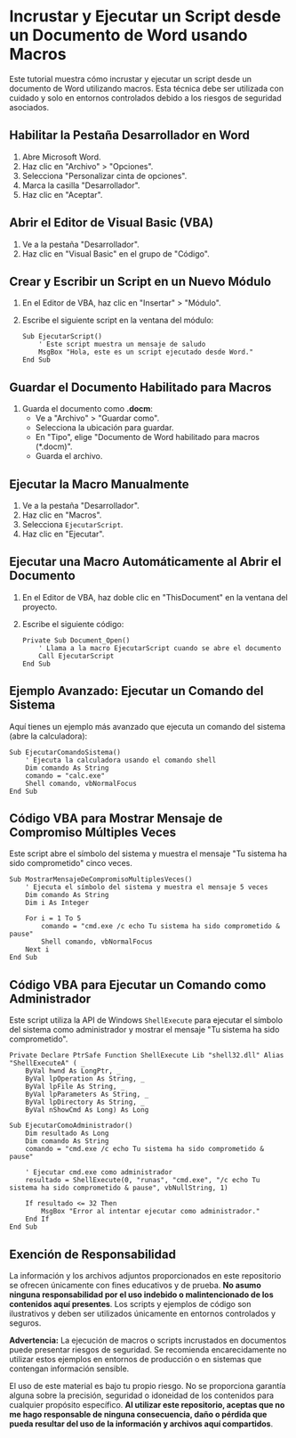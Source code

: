 # Incrustar y Ejecutar un Script desde un Documento de Word usando Macros

Este tutorial muestra cómo incrustar y ejecutar un script desde un documento de Word utilizando macros. Esta técnica debe ser utilizada con cuidado y solo en entornos controlados debido a los riesgos de seguridad asociados.

## Habilitar la Pestaña Desarrollador en Word

1. Abre Microsoft Word.
2. Haz clic en "Archivo" > "Opciones".
3. Selecciona "Personalizar cinta de opciones".
4. Marca la casilla "Desarrollador".
5. Haz clic en "Aceptar".

## Abrir el Editor de Visual Basic (VBA)

1. Ve a la pestaña "Desarrollador".
2. Haz clic en "Visual Basic" en el grupo de "Código".

## Crear y Escribir un Script en un Nuevo Módulo

1. En el Editor de VBA, haz clic en "Insertar" > "Módulo".
2. Escribe el siguiente script en la ventana del módulo:

    ```vba
    Sub EjecutarScript()
        ' Este script muestra un mensaje de saludo
        MsgBox "Hola, este es un script ejecutado desde Word."
    End Sub
    ```

## Guardar el Documento Habilitado para Macros

1. Guarda el documento como **.docm**:
   - Ve a "Archivo" > "Guardar como".
   - Selecciona la ubicación para guardar.
   - En "Tipo", elige "Documento de Word habilitado para macros (*.docm)".
   - Guarda el archivo.

## Ejecutar la Macro Manualmente

1. Ve a la pestaña "Desarrollador".
2. Haz clic en "Macros".
3. Selecciona `EjecutarScript`.
4. Haz clic en "Ejecutar".

## Ejecutar una Macro Automáticamente al Abrir el Documento

1. En el Editor de VBA, haz doble clic en "ThisDocument" en la ventana del proyecto.
2. Escribe el siguiente código:

    ```vba
    Private Sub Document_Open()
        ' Llama a la macro EjecutarScript cuando se abre el documento
        Call EjecutarScript
    End Sub
    ```

## Ejemplo Avanzado: Ejecutar un Comando del Sistema

Aquí tienes un ejemplo más avanzado que ejecuta un comando del sistema (abre la calculadora):

```vba
Sub EjecutarComandoSistema()
    ' Ejecuta la calculadora usando el comando shell
    Dim comando As String
    comando = "calc.exe"
    Shell comando, vbNormalFocus
End Sub
```

## Código VBA para Mostrar Mensaje de Compromiso Múltiples Veces

Este script abre el símbolo del sistema y muestra el mensaje "Tu sistema ha sido comprometido" cinco veces.

```vba
Sub MostrarMensajeDeCompromisoMultiplesVeces()
    ' Ejecuta el símbolo del sistema y muestra el mensaje 5 veces
    Dim comando As String
    Dim i As Integer
    
    For i = 1 To 5
        comando = "cmd.exe /c echo Tu sistema ha sido comprometido & pause"
        Shell comando, vbNormalFocus
    Next i
End Sub
```

## Código VBA para Ejecutar un Comando como Administrador

Este script utiliza la API de Windows `ShellExecute` para ejecutar el símbolo del sistema como administrador y mostrar el mensaje "Tu sistema ha sido comprometido".

```vba
Private Declare PtrSafe Function ShellExecute Lib "shell32.dll" Alias "ShellExecuteA" ( _
    ByVal hwnd As LongPtr, _
    ByVal lpOperation As String, _
    ByVal lpFile As String, _
    ByVal lpParameters As String, _
    ByVal lpDirectory As String, _
    ByVal nShowCmd As Long) As Long

Sub EjecutarComoAdministrador()
    Dim resultado As Long
    Dim comando As String
    comando = "cmd.exe /c echo Tu sistema ha sido comprometido & pause"
    
    ' Ejecutar cmd.exe como administrador
    resultado = ShellExecute(0, "runas", "cmd.exe", "/c echo Tu sistema ha sido comprometido & pause", vbNullString, 1)
    
    If resultado <= 32 Then
        MsgBox "Error al intentar ejecutar como administrador."
    End If
End Sub
```
## Exención de Responsabilidad

La información y los archivos adjuntos proporcionados en este repositorio se ofrecen únicamente con fines educativos y de prueba. **No asumo ninguna responsabilidad por el uso indebido o malintencionado de los contenidos aquí presentes**. Los scripts y ejemplos de código son ilustrativos y deben ser utilizados únicamente en entornos controlados y seguros.

**Advertencia:** La ejecución de macros o scripts incrustados en documentos puede presentar riesgos de seguridad. Se recomienda encarecidamente no utilizar estos ejemplos en entornos de producción o en sistemas que contengan información sensible.

El uso de este material es bajo tu propio riesgo. No se proporciona garantía alguna sobre la precisión, seguridad o idoneidad de los contenidos para cualquier propósito específico. **Al utilizar este repositorio, aceptas que no me hago responsable de ninguna consecuencia, daño o pérdida que pueda resultar del uso de la información y archivos aquí compartidos**.



